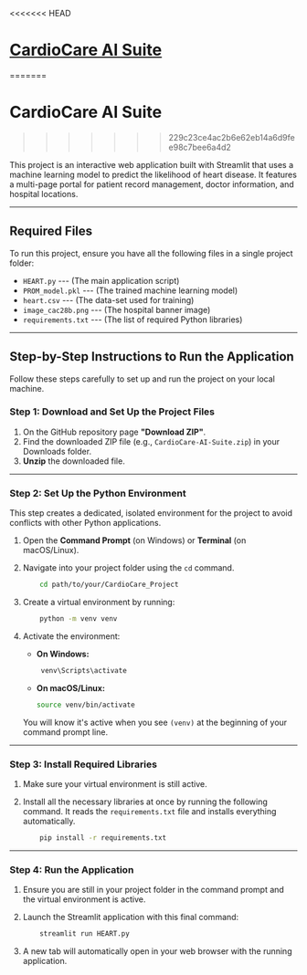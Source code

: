 <<<<<<< HEAD
#  [CardioCare AI Suite](https://cardiocare-ai-suite.streamlit.app/)
=======
#  CardioCare AI Suite
>>>>>>> 229c23ce4ac2b6e62eb14a6d9fee98c7bee6a4d2

This project is an interactive web application built with Streamlit that uses a machine learning model to predict the likelihood of heart disease. It features a multi-page portal for patient record management, doctor information, and hospital locations.

------------------------------------------------------------------------

## Required Files

To run this project, ensure you have all the following files in a single project folder:
- `HEART.py`  --- (The main application script)
- `PROM_model.pkl`  --- (The trained machine learning model)
- `heart.csv`  --- (The data-set used for training)
- `image_cac28b.png`  --- (The hospital banner image)
- `requirements.txt` --- (The list of required Python libraries)

------------------------------------------------------------------------

## Step-by-Step Instructions to Run the Application

Follow these steps carefully to set up and run the project on your local machine.


### Step 1: Download and Set Up the Project Files

1.  On the GitHub repository page **"Download ZIP"**.
2.  Find the downloaded ZIP file (e.g., `CardioCare-AI-Suite.zip`) in your Downloads folder.
3.  **Unzip** the downloaded file.

------------------------------------------------------------------------

### Step 2: Set Up the Python Environment

This step creates a dedicated, isolated environment for the project to avoid conflicts with other Python applications.

1.  Open the **Command Prompt** (on Windows) or **Terminal** (on macOS/Linux).

2.  Navigate into your project folder using the `cd` command.

    ``` bash
        cd path/to/your/CardioCare_Project
    ```
4.  Create a virtual environment by running:

    ``` bash
        python -m venv venv
    ```
    
5.  Activate the environment:
    * **On Windows:**
        
       ``` bash
        venv\Scripts\activate
        ```
        
    * **On macOS/Linux:** 
        
        ``` bash
        source venv/bin/activate
        ```
        
    You will know it's active when you see `(venv)` at the beginning of your command prompt line.

------------------------------------------------------------------------

### Step 3: Install Required Libraries

1.  Make sure your virtual environment is still active.

2.  Install all the necessary libraries at once by running the following command. 
    It reads the `requirements.txt` file and installs everything automatically. 
        
    ``` bash
        pip install -r requirements.txt
     ```
    
------------------------------------------------------------------------

### Step 4: Run the Application

1.  Ensure you are still in your project folder in the command prompt and the virtual environment is active.

2.  Launch the Streamlit application with this final command:  
        
    ``` bash
        streamlit run HEART.py
     ```

3.  A new tab will automatically open in your web browser with the running application.
